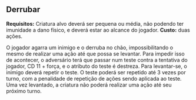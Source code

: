 ## Derrubar

**Requisitos:** Criatura alvo deverá ser pequena ou média, não podendo ter imunidade a dano físico, e deverá estar ao alcance do jogador.
**Custo:** duas ações.

O jogador agarra um inimigo e o derruba no chão, impossibilitando o mesmo de realizar uma ação até que possa se levantar. Para impedir isso de acontecer, o adversário terá que passar num teste contra a tentativa do jogador, CD 11 + força, e o atributo do teste é destreza. Para levantar-se, o inimigo deverá repetir o teste. O teste poderá ser repetido até 3 vezes por turno, com a penalidade de repetição de ações sendo aplicada ao teste. Uma vez levantado, a criatura não poderá realizar uma ação até seu próximo turno.